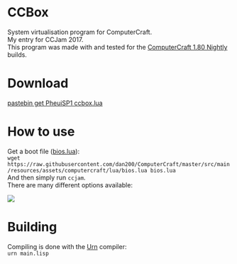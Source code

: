# CCBox
System virtualisation program for ComputerCraft.  
My entry for CCJam 2017.  
This program was made with and tested for the [ComputerCraft 1.80 Nightly](https://cc.crzd.me/) builds.

# Download
[pastebin get PheuiSP1 ccbox.lua](https://pastebin.com/PheuiSP1)  

# How to use
Get a boot file ([bios.lua](https://github.com/dan200/ComputerCraft/blob/master/src/main/resources/assets/computercraft/lua/bios.lua)):  
`wget https://raw.githubusercontent.com/dan200/ComputerCraft/master/src/main/resources/assets/computercraft/lua/bios.lua bios.lua`  
And then simply run `ccjam`.  
There are many different options available:  
  
![](https://img.crzd.me/ccbox.png)

# Building
Compiling is done with the [Urn](https://gitlab.com/urn/urn) compiler:  
`urn main.lisp`
